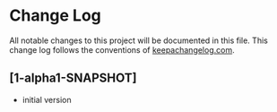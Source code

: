 # Change Log
All notable changes to this project will be documented in this file. This change log follows the conventions of [keepachangelog.com](http://keepachangelog.com/).

## [1-alpha1-SNAPSHOT]
- initial version
